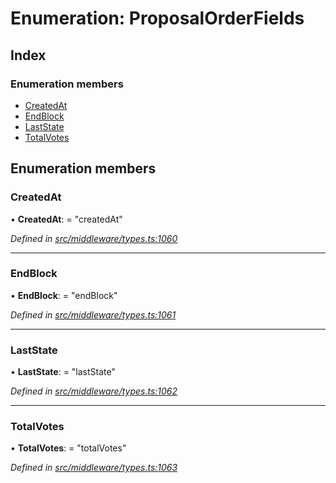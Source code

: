 # Enumeration: ProposalOrderFields

## Index

### Enumeration members

* [CreatedAt](middleware.proposalorderfields.md#createdat)
* [EndBlock](middleware.proposalorderfields.md#endblock)
* [LastState](middleware.proposalorderfields.md#laststate)
* [TotalVotes](middleware.proposalorderfields.md#totalvotes)

## Enumeration members

###  CreatedAt

• **CreatedAt**: = "createdAt"

*Defined in [src/middleware/types.ts:1060](https://github.com/PolymathNetwork/polymesh-sdk/blob/7e9a732/src/middleware/types.ts#L1060)*

___

###  EndBlock

• **EndBlock**: = "endBlock"

*Defined in [src/middleware/types.ts:1061](https://github.com/PolymathNetwork/polymesh-sdk/blob/7e9a732/src/middleware/types.ts#L1061)*

___

###  LastState

• **LastState**: = "lastState"

*Defined in [src/middleware/types.ts:1062](https://github.com/PolymathNetwork/polymesh-sdk/blob/7e9a732/src/middleware/types.ts#L1062)*

___

###  TotalVotes

• **TotalVotes**: = "totalVotes"

*Defined in [src/middleware/types.ts:1063](https://github.com/PolymathNetwork/polymesh-sdk/blob/7e9a732/src/middleware/types.ts#L1063)*
